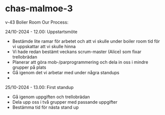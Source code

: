 # chas-malmoe-3
v-43 Bolier Room
Our Process:

24/10-2024 - 12.00: Uppstartsmöte
- Bestämde lite ramar för arbetet och att vi skulle under boiler room tid för vi uppskattar att vi skulle hinna
- Vi hade redan bestämt veckans scrum-master (Alice) som fixar trellobrädan
- Planerar att göra mob-/parprogrammering och dela in oss i mindre grupper på plats
- Gå igenom det vi arbetar med under några standups
- 

25/10-2024 - 13.00: First standup
- Gå igenom uppgiften och trellobrädan
- Dela upp oss i två grupper med passande uppgifter
- Bestämma tid för nästa stand up

